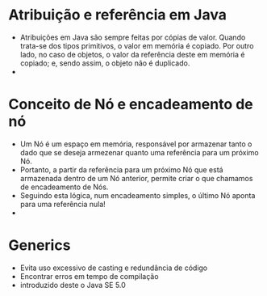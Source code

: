 # Atribuição e referência em Java

- Atribuições em Java são sempre feitas por cópias de valor. Quando trata-se dos tipos primitivos, o valor em memória é
  copiado. Por outro lado, no caso de objetos, o valor da referência deste em memória é copiado; e, sendo assim, o
  objeto não é duplicado.
-

# Conceito de Nó e encadeamento de nó

- Um Nó é um espaço em memória, responsável por armazenar tanto o dado que se deseja armezenar quanto uma referência
  para um próximo Nó.
- Portanto, a partir da referência para um próximo Nó que está armazenada dentro de um Nó anterior, permite criar o que
  chamamos de encadeamento de Nós.
- Seguindo esta lógica, num encadeamento simples, o último Nó aponta para uma referência nula!
- 

# Generics

- Evita uso excessivo de casting e redundância de código
- Encontrar erros em tempo de compilação
- introduzido deste o Java SE 5.0
